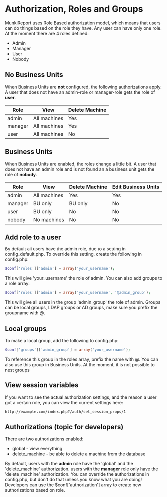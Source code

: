 # Authorization, Roles and Groups

MunkiReport uses Role Based authorization model, which means that users can do things based on the role they have. Any user can have only one role.
At the moment there are 4 roles defined:

* Admin 
* Manager
* User
* Nobody

## No Business Units

When Business Units are **not** configured, the following authorizations apply.
A user that does not have an admin-role or manager-role gets the role of **user**.

Role    | View         | Delete Machine 
------- | ------------ | -------------- 
admin   | All machines | Yes            
manager | All machines | Yes       
user    | All machines | No             


## Business Units

When Business Units are enabled, the roles change a little bit.
A user that does not have an admin role and is not found an a business unit gets the role of **nobody**.

Role    | View         | Delete Machine | Edit Business Units
------- | ------------ | -------------- | -------------------
admin   | All machines | Yes            | Yes
manager | BU only      | BU only        | No
user    | BU only      | No             | No
nobody  | No machines  | No             | No


## Add role to a user

By default all users have the admin role, due to a setting in config_default.php. To override this setting, create the following in config.php:

```php
$conf['roles']['admin'] = array('your_username');
```

This will give 'your_username' the role of admin.
You can also add groups to a role array:

```php
$conf['roles']['admin'] = array('your_username', '@admin_group');
```

This will give all users in the group 'admin_group' the role of admin. Groups can be local groups, LDAP groups or AD groups, make sure you prefix the groupname with @.

## Local groups

To make a local group, add the following to config.php:

```php
$conf['groups']['admin_group'] = array('your_username');
```

To reference this group in the roles array, prefix the name with @. You can also use this group in Business Units. At the moment, it is not possible to nest groups

## View session variables

If you want to see the actual authorization settings, and the reason a user got a certain role, you can view the current settings here:

```
http://example.com/index.php?/auth/set_session_props/1
```

## Authorizations (topic for developers)

There are two authorizations enabled:

* global - view everything
* delete_machine - be able to delete a machine from the database

By default, users with the **admin** role have the 'global' and the 'delete_machine' authorization. users with the **manager** role only have the 'delete_machine' authorization.
You can override the authorizations in config.php, but don't do that unless you know what you are doing!
Developers can use the $conf['authorization'] array to create new authorizations based on role.
